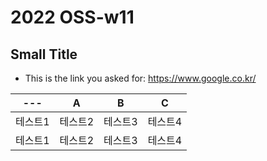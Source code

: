 # 2022 OSS-w11

## Small Title

- This is the link you asked for: https://www.google.co.kr/


|---|A|B|C|
|------|---|---|---|
|테스트1|테스트2|테스트3|테스트4|
|테스트1|테스트2|테스트3|테스트4|
